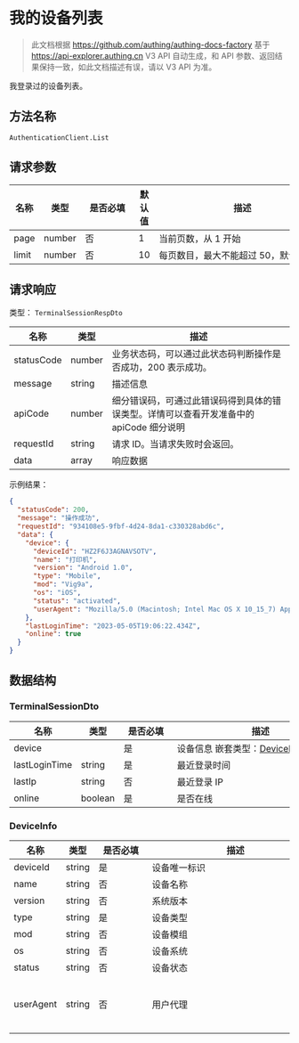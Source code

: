 # 我的设备列表

<!--
  警告⚠️：
  不要直接修改该文档，
  https://github.com/Authing/authing-docs-factory
  使用该项目进行生成
-->

<LastUpdated />

> 此文档根据 https://github.com/authing/authing-docs-factory 基于 https://api-explorer.authing.cn V3 API 自动生成，和 API 参数、返回结果保持一致，如此文档描述有误，请以 V3 API 为准。


我登录过的设备列表。

## 方法名称

`AuthenticationClient.List`

## 请求参数

| 名称 | 类型 | <div style="width:80px">是否必填</div> | 默认值 | <div style="width:300px">描述</div> | <div style="width:200px"></div>示例值</div> |
| ---- | ---- | ---- | ---- | ---- | ---- |
 | page | number  | 否 | 1 | 当前页数，从 1 开始  | `1` |
 | limit | number  | 否 | 10 | 每页数目，最大不能超过 50，默认为 10  | `10` |




## 请求响应

类型： `TerminalSessionRespDto`

| 名称 | 类型 | 描述 |
| ---- | ---- | ---- |
| statusCode | number | 业务状态码，可以通过此状态码判断操作是否成功，200 表示成功。 |
| message | string | 描述信息 |
| apiCode | number | 细分错误码，可通过此错误码得到具体的错误类型。详情可以查看开发准备中的 apiCode 细分说明 |
| requestId | string | 请求 ID。当请求失败时会返回。 |
| data | array | 响应数据 |



示例结果：

```json
{
  "statusCode": 200,
  "message": "操作成功",
  "requestId": "934108e5-9fbf-4d24-8da1-c330328abd6c",
  "data": {
    "device": {
      "deviceId": "HZ2F6J3AGNAVSOTV",
      "name": "打印机",
      "version": "Android 1.0",
      "type": "Mobile",
      "mod": "Vig9a",
      "os": "iOS",
      "status": "activated",
      "userAgent": "Mozilla/5.0 (Macintosh; Intel Mac OS X 10_15_7) AppleWebKit/537.36 (KHTML, like Gecko) Chrome/108.0.0.0 Safari/537.36"
    },
    "lastLoginTime": "2023-05-05T19:06:22.434Z",
    "online": true
  }
}
```

## 数据结构


### <a id="TerminalSessionDto"></a> TerminalSessionDto

| 名称 | 类型 | <div style="width:80px">是否必填</div> | <div style="width:300px">描述</div> | <div style="width:200px">示例值</div> |
| ---- |  ---- | ---- | ---- | ---- |
| device |  | 是 | 设备信息 嵌套类型：<a href="#DeviceInfo">DeviceInfo</a>。  |  |
| lastLoginTime | string | 是 | 最近登录时间   |  `2023-05-05T19:06:22.434Z` |
| lastIp | string | 否 | 最近登录 IP   |  |
| online | boolean | 是 | 是否在线   |  `true` |


### <a id="DeviceInfo"></a> DeviceInfo

| 名称 | 类型 | <div style="width:80px">是否必填</div> | <div style="width:300px">描述</div> | <div style="width:200px">示例值</div> |
| ---- |  ---- | ---- | ---- | ---- |
| deviceId | string | 是 | 设备唯一标识   |  `HZ2F6J3AGNAVSOTV` |
| name | string | 否 | 设备名称   |  `打印机` |
| version | string | 否 | 系统版本   |  `Android 1.0` |
| type | string | 是 | 设备类型   | Browser |
| mod | string | 否 | 设备模组   |  `Vig9a` |
| os | string | 否 | 设备系统   |  `iOS` |
| status | string | 否 | 设备状态   | activated |
| userAgent | string | 否 | 用户代理   |  `Mozilla/5.0 (Macintosh; Intel Mac OS X 10_15_7) AppleWebKit/537.36 (KHTML, like Gecko) Chrome/108.0.0.0 Safari/537.36` |



